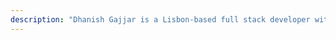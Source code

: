 ```yaml
---
description: "Dhanish Gajjar is a Lisbon-based full stack developer with experience in Javascript, Swift, CSS, and React. He co-founded the BuildUpDevs community in 2017."
---
```

